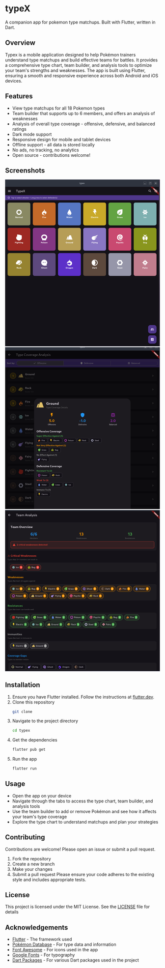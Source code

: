 # typeX
A companion app for pokemon type matchups.
Built with Flutter, written in Dart.

## Overview
Typex is a mobile application designed to help Pokémon trainers understand type matchups and build effective teams
for battles. It provides a comprehensive type chart, team builder, and analysis tools to optimize your team's strengths and weaknesses.
The app is built using Flutter, ensuring a smooth and responsive experience across both Android and iOS devices.

## Features
- View type matchups for all 18 Pokemon types
- Team builder that supports up to 6 members, and offers an analysis of weaknesses
- Analysis of overall type coverage - offensive, defensive, and balanced ratings
- Dark mode support
- Responsive design for mobile and tablet devices
- Offline support - all data is stored locally
- No ads, no tracking, no analytics
- Open source - contributions welcome!

## Screenshots
![Type Chart](screenshots/screenshot1.png)
![Type analysis](screenshots/screenshot2.png)
![Team builder](screenshots/screenshot3.png)

## Installation
1. Ensure you have Flutter installed. Follow the instructions at [flutter.dev](https://flutter.dev/docs/get-started/install).
2. Clone this repository
    ```bash
    git clone
    ```
3. Navigate to the project directory
    ```bash
    cd typex
    ```
4. Get the dependencies
    ```bash
    flutter pub get
    ```
5. Run the app
    ```bash
    flutter run
    ```
## Usage
- Open the app on your device
- Navigate through the tabs to access the type chart, team builder, and analysis tools
- Use the team builder to add or remove Pokémon and see how it affects your team's type coverage
- Explore the type chart to understand matchups and plan your strategies

## Contributing
Contributions are welcome! Please open an issue or submit a pull request.
1. Fork the repository
2. Create a new branch
3. Make your changes
4. Submit a pull request
Please ensure your code adheres to the existing style and includes appropriate tests.

## License
This project is licensed under the MIT License. See the [LICENSE](LICENSE) file for details

## Acknowledgements
- [Flutter](https://flutter.dev/) - The framework used
- [Pokémon Database](https://pokemondb.net/) - For type data and information
- [Font Awesome](https://fontawesome.com/) - For icons used in the app
- [Google Fonts](https://fonts.google.com/) - For typography
- [Dart Packages](https://pub.dev/) - For various Dart packages used in the project
